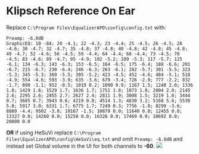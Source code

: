 # Klipsch Reference On Ear
Replace `C:\Program Files\EqualizerAPO\config\config.txt` with:
```
Preamp: -6.0dB
GraphicEQ: 10 -84; 20 -4.1; 22 -4.3; 23 -4.4; 25 -4.5; 26 -4.5; 28 -4.6; 30 -4.7; 32 -4.7; 35 -4.8; 37 -4.8; 40 -4.8; 42 -4.8; 45 -4.8; 49 -4.7; 52 -4.6; 56 -4.5; 59 -4.4; 64 -4.4; 68 -4.4; 73 -4.5; 78 -4.5; 83 -4.6; 89 -4.7; 95 -4.9; 102 -5.2; 109 -5.3; 117 -5.7; 125 -6.1; 134 -6.3; 143 -6.3; 153 -6.5; 164 -6.5; 175 -6.4; 188 -6.6; 201 -6.7; 215 -6.7; 230 -6.4; 246 -6.3; 263 -6.1; 282 -5.7; 301 -5.5; 323 -5.3; 345 -5.3; 369 -5.5; 395 -5.2; 423 -4.5; 452 -4.6; 484 -5.1; 518 -4.9; 554 -4.6; 593 -3.9; 635 -3.6; 679 -3.4; 726 -2.9; 777 -2.2; 832 -1.7; 890 -1.1; 952 -0.5; 1019 0.2; 1090 0.9; 1167 1.5; 1248 2.0; 1336 1.8; 1429 1.6; 1529 1.7; 1636 1.7; 1751 1.8; 1873 1.8; 2004 2.0; 2145 2.6; 2295 2.6; 2455 2.7; 2627 2.4; 2811 1.9; 3008 1.5; 3219 1.0; 3444 0.7; 3685 0.7; 3943 0.6; 4219 0.8; 4514 1.3; 4830 3.2; 5168 5.6; 5530 5.8; 5917 3.0; 6331 1.7; 6775 1.7; 7249 0.3; 7756 -1.8; 8299 -3.6; 8880 -4.4; 9502 -3.8; 10167 -1.5; 10879 0.0; 11640 0.0; 12455 0.0; 13327 0.0; 14260 0.0; 15258 0.0; 16326 0.0; 17469 0.0; 18692 0.0; 20000 0.0
```
**OR** if using HeSuVi replace `C:\Program Files\EqualizerAPO\config\HeSuVi\eq.txt` and omit `Preamp: -6.0dB` and instead set Global volume in the UI for both channels to **-60**.
![](https://raw.githubusercontent.com/jaakkopasanen/AutoEq/master/results/SBAF-Serious/innerfidelity/onear/Klipsch%20Reference%20On%20Ear/Klipsch%20Reference%20On%20Ear.png)
